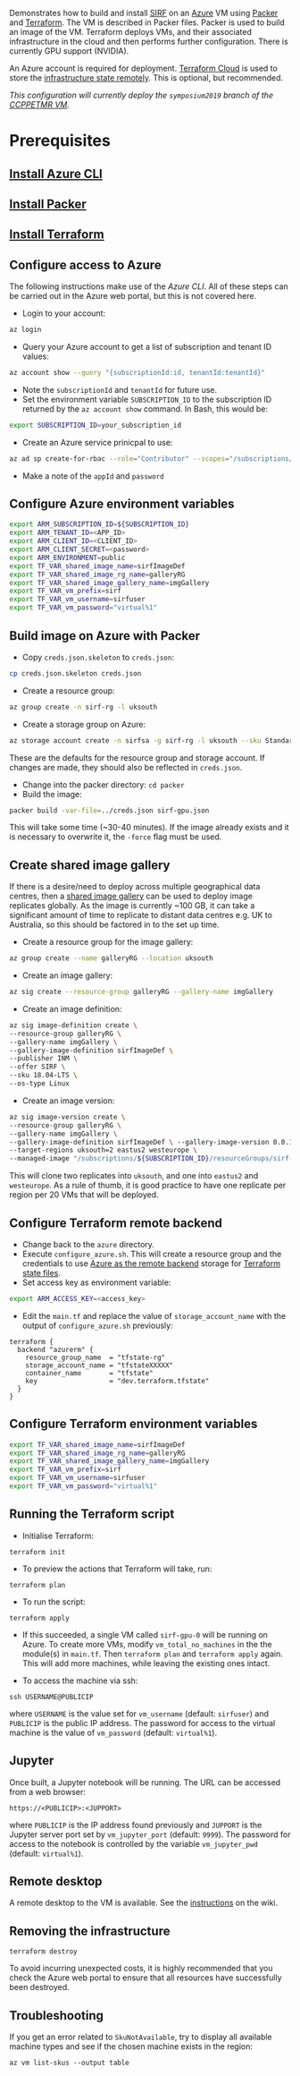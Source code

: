 
Demonstrates how to build and install [SIRF](https://github.com/CCPPETMR/SIRF) on an [Azure](https://azure.microsoft.com) VM using [Packer](https://www.packer.io/) and [Terraform](https://www.terraform.io/). The VM is described in Packer files. Packer is used to build an image of the VM. Terraform deploys VMs, and their associated infrastructure in the cloud and then performs further configuration. There is currently GPU support (NVIDIA).

An Azure account is required for deployment. [Terraform Cloud](https://app.terraform.io) is used to store the [infrastructure state remotely](https://www.terraform.io/docs/state/remote.html). This is optional, but recommended.

*This configuration will currently deploy the `symposium2019` branch of the [CCPPETMR VM](https://github.com/CCPPETMR/CCPPETMR_VM).*

# Prerequisites

## [Install Azure CLI](https://docs.microsoft.com/en-us/cli/azure/install-azure-cli?view=azure-cli-latest)

## [Install Packer](https://www.packer.io/downloads.html)

## [Install Terraform](https://www.terraform.io/intro/getting-started/install.html)

## Configure access to Azure
The following instructions make use of the *Azure CLI*. All of these steps can be carried out in the Azure web portal, but this is not covered here.

- Login to your account:
```bash
az login
```
- Query your Azure account to get a list of subscription and tenant ID values:
```bash
az account show --query "{subscriptionId:id, tenantId:tenantId}"
```
- Note the `subscriptionId` and `tenantId` for future use.
- Set the environment variable `SUBSCRIPTION_ID` to the subscription ID returned by the `az account show` command. In Bash, this would be:
```bash
export SUBSCRIPTION_ID=your_subscription_id
```
- Create an Azure service prinicpal to use:
```bash
az ad sp create-for-rbac --role="Contributor" --scopes="/subscriptions/${SUBSCRIPTION_ID}"
```
- Make a note of the `appId` and `password`

## Configure Azure environment variables
```bash
export ARM_SUBSCRIPTION_ID=${SUBSCRIPTION_ID}
export ARM_TENANT_ID=<APP_ID>
export ARM_CLIENT_ID=<CLIENT_ID>
export ARM_CLIENT_SECRET=<password>
export ARM_ENVIRONMENT=public
export TF_VAR_shared_image_name=sirfImageDef
export TF_VAR_shared_image_rg_name=galleryRG
export TF_VAR_shared_image_gallery_name=imgGallery
export TF_VAR_vm_prefix=sirf
export TF_VAR_vm_username=sirfuser
export TF_VAR_vm_password="virtual%1"
```

## Build image on Azure with Packer
- Copy `creds.json.skeleton` to `creds.json`:
```bash
cp creds.json.skeleton creds.json
```
- Create a resource group:
```bash
az group create -n sirf-rg -l uksouth
```
- Create a storage group on Azure:
```bash
az storage account create -n sirfsa -g sirf-rg -l uksouth --sku Standard_LRS
```
These are the defaults for the resource group and storage account. If changes are made, they should also be reflected in `creds.json`.

- Change into the packer directory: `cd packer`
- Build the image:
```bash
packer build -var-file=../creds.json sirf-gpu.json
```

This will take some time (~30-40 minutes). If the image already exists and it is necessary to overwrite it, the `-force` flag must be used.

## Create shared image gallery 

If there is a desire/need to deploy across multiple geographical data centres, then a [shared image gallery](https://docs.microsoft.com/en-us/azure/virtual-machines/windows/shared-image-galleries) can be used to deploy image replicates globally. As the image is currently ~100 GB, it can take a significant amount of time to replicate to distant data centres e.g. UK to Australia, so this should be factored in to the set up time.

- Create a resource group for the image gallery:
```bash
az group create --name galleryRG --location uksouth
```
- Create an image gallery:
```bash
az sig create --resource-group galleryRG --gallery-name imgGallery
```
- Create an image definition:
```bash
az sig image-definition create \
--resource-group galleryRG \
--gallery-name imgGallery \
--gallery-image-definition sirfImageDef \
--publisher INM \
--offer SIRF \
--sku 18.04-LTS \
--os-type Linux
```
- Create an image version:
```bash
az sig image-version create \
--resource-group galleryRG \
--gallery-name imgGallery \
--gallery-image-definition sirfImageDef \ --gallery-image-version 0.0.1 \ 
--target-regions uksouth=2 eastus2 westeurope \
--managed-image "/subscriptions/${SUBSCRIPTION_ID}/resourceGroups/sirf-rg/providers/Microsoft.Compute/images/sirf-gpu-UbuntuServer-18.04-LTS"
```
This will clone two replicates into `uksouth`, and one into `eastus2` and `westeurope`. As a rule of thumb, it is good practice to have one replicate per region per 20 VMs that will be deployed.

## Configure Terraform remote backend
- Change back to the `azure` directory.
- Execute `configure_azure.sh`. This will create a resource group and the credentials to use [Azure as the remote backend](https://www.terraform.io/docs/backends/types/azurerm.html) storage for [Terraform state files](https://www.terraform.io/docs/state/remote.html).
- Set access key as environment variable:
```bash
export ARM_ACCESS_KEY=<access_key>
```
- Edit the `main.tf` and replace the value of `storage_account_name` with the output of `configure_azure.sh` previously:
```
terraform {
  backend "azurerm" {
    resource_group_name  = "tfstate-rg"
    storage_account_name = "tfstateXXXXX"
    container_name       = "tfstate"
    key                  = "dev.terraform.tfstate"
  }
}
```

## Configure Terraform environment variables
```bash
export TF_VAR_shared_image_name=sirfImageDef
export TF_VAR_shared_image_rg_name=galleryRG
export TF_VAR_shared_image_gallery_name=imgGallery
export TF_VAR_vm_prefix=sirf
export TF_VAR_vm_username=sirfuser
export TF_VAR_vm_password="virtual%1"
```

## Running the Terraform script
- Initialise Terraform:
```shell
terraform init
```
- To preview the actions that Terraform will take, run:
```shell
terraform plan 
```
- To run the script:
```shell 
terraform apply 
```
- If this succeeded, a single VM called `sirf-gpu-0` will be running on Azure. To create more VMs, modify `vm_total_no_machines` in the the module(s) in `main.tf`. Then `terraform plan` and `terraform apply` again. This will add more machines, while leaving the existing ones intact.

- To access the machine via ssh:
```shell
ssh USERNAME@PUBLICIP
```
where `USERNAME` is the value set for `vm_username` (default: `sirfuser`) and `PUBLICIP` is the public IP address. The password for access to the virtual machine is the value of `vm_password` (default: `virtual%1`).

## Jupyter
Once built, a Jupyter notebook will be running. The URL can be accessed from a web browser:
```
https://<PUBLICIP>:<JUPPORT>
```
where `PUBLICIP` is the IP address found previously and `JUPPORT` is the Jupyter server port set by `vm_jupyter_port` (default: `9999`). The password for access to the notebook is controlled by the variable `vm_jupyter_pwd` (default: `virtual%1`).

## Remote desktop
A remote desktop to the VM is available. See the [instructions](https://github.com/UCL/terraform-azure-sirf/wiki/Remote-desktop) on the wiki.

## Removing the infrastructure
```shell
terraform destroy 
```
To avoid incurring unexpected costs, it is highly recommended that you check the Azure web portal to ensure that all resources have successfully been destroyed.

## Troubleshooting
If you get an error related to `SkuNotAvailable`, try to display all available machine types and see if the chosen machine exists in the region:
```
az vm list-skus --output table
```
